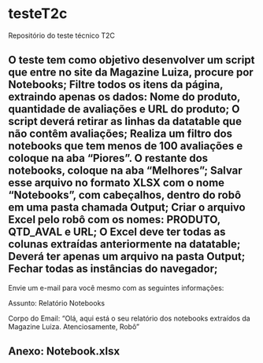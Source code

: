 # testeT2c
Repositório do teste técnico T2C

O teste tem como objetivo desenvolver um script que entre no site da Magazine Luiza, procure por Notebooks;
Filtre todos os itens da página, extraindo apenas os dados: Nome do produto, quantidade de avaliações e URL do produto;
O script deverá retirar as linhas da datatable que não contêm avaliações;
Realiza um filtro dos notebooks que tem menos de 100 avaliações e coloque na aba “Piores”. O restante dos notebooks, coloque na aba “Melhores”;
Salvar esse arquivo no formato XLSX com o nome “Notebooks”, com cabeçalhos, dentro do robô em uma pasta chamada Output;
Criar o arquivo Excel pelo robô com os nomes: PRODUTO, QTD_AVAL e URL;
O Excel deve ter todas as colunas extraídas anteriormente na datatable;
Deverá ter apenas um arquivo na pasta Output;
Fechar todas as instâncias do navegador;
------------------------------------------------------------------------------
Envie um e-mail para você mesmo com as seguintes informações:

Assunto: Relatório Notebooks

Corpo do Email:
“Olá, aqui está o seu relatório dos notebooks extraídos da Magazine Luiza.
Atenciosamente,
Robô”

Anexo: Notebook.xlsx
------------------------------------------------------------------------------



